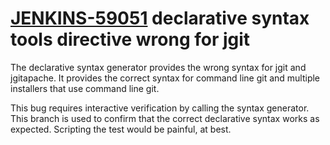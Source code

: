 # [JENKINS-59051](https://issues.jenkins-ci.org/browse/JENKINS-59051) declarative syntax tools directive wrong for jgit

The declarative syntax generator provides the wrong syntax for jgit and jgitapache.
It provides the correct syntax for command line git and multiple installers that
use command line git.

This bug requires interactive verification by calling the syntax generator.
This branch is used to confirm that the correct declarative syntax works as expected.
Scripting the test would be painful, at best.
